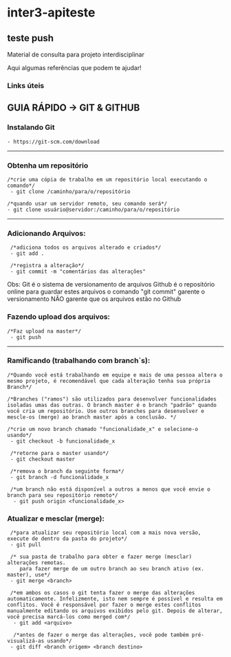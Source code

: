 # inter3-apiteste

## teste push

Material de consulta para projeto interdisciplinar 

Aqui algumas referências  que podem te ajudar!


### Links úteis 


## GUIA RÁPIDO -> GIT & GITHUB
### Instalando Git 
    - https://git-scm.com/download

---------------------------------

### Obtenha um repositório
    /*crie uma cópia de trabalho em um repositório local executando o comando*/
     - git clone /caminho/para/o/repositório

    /*quando usar um servidor remoto, seu comando será*/
    - git clone usuário@servidor:/caminho/para/o/repositório

---------------------------------

### Adicionando Arquivos:
     /*adiciona todos os arquivos alterado e criados*/   
     - git add . 

     /*registra a alteração*/   
     - git commit -m "comentários das alterações"

Obs: Git é o sistema de versionamento de arquivos Github é o repositório online para guardar estes arquivos 
o comando "git commit" garente o versionamento NÃO garente que os arquivos estão no Github

### Fazendo upload dos arquivos:
    /*Faz upload na master*/
     - git push

---------------------------------

### Ramificando (trabalhando com branch`s):

    /*Quando você está trabalhando em equipe e mais de uma pessoa altera o mesmo projeto, é recomendável que cada alteração tenha sua própria Branch*/

    /*Branches ("ramos") são utilizados para desenvolver funcionalidades isoladas umas das outras. O branch master é o branch "padrão" quando você cria um repositório. Use outros branches para desenvolver e mescle-os (merge) ao branch master após a conclusão. */

    /*crie um novo branch chamado "funcionalidade_x" e selecione-o usando*/
     - git checkout -b funcionalidade_x

     /*retorne para o master usando*/
     - git checkout master

     /*remova o branch da seguinte forma*/
     - git branch -d funcionalidade_x

     /*um branch não está disponível a outros a menos que você envie o branch para seu repositório remoto*/
      - git push origin <funcionalidade_x>

### Atualizar e mesclar (merge):
     /*para atualizar seu repositório local com a mais nova versão, execute de dentro da pasta do projeto*/
     - git pull

     /* sua pasta de trabalho para obter e fazer merge (mesclar) alterações remotas.
        para fazer merge de um outro branch ao seu branch ativo (ex. master), use*/
     - git merge <branch>

     /*em ambos os casos o git tenta fazer o merge das alterações automaticamente. Infelizmente, isto nem sempre é possível e resulta em conflitos. Você é responsável por fazer o merge estes conflitos manualmente editando os arquivos exibidos pelo git. Depois de alterar, você precisa marcá-los como merged com*/
      - git add <arquivo>

      /*antes de fazer o merge das alterações, você pode também pré-visualizá-as usando*/
     - git diff <branch origem> <branch destino>